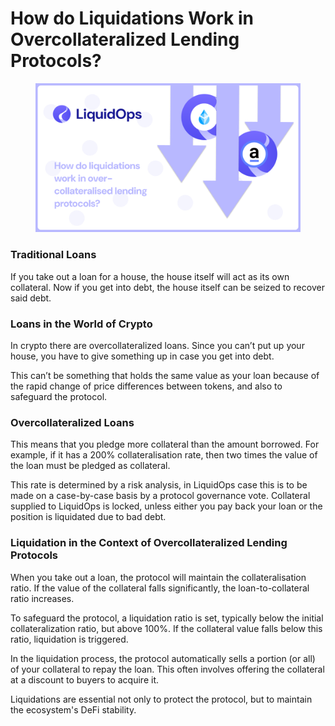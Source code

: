 # How do Liquidations Work in Overcollateralized Lending Protocols?

<figure><img src="../.gitbook/assets/liquidations.png" alt=""><figcaption></figcaption></figure>

### **Traditional Loans**

If you take out a loan for a house, the house itself will act as its own collateral. Now if you get into debt, the house itself can be seized to recover said debt.

### **Loans in the World of Crypto**

In crypto there are overcollateralized loans. Since you can’t put up your house, you have to give something up in case you get into debt.

This can’t be something that holds the same value as your loan because of the rapid change of price differences between tokens, and also to safeguard the protocol.

### **Overcollateralized Loans**

This means that you pledge more collateral than the amount borrowed. For example, if it has a 200% collateralisation rate, then two times the value of the loan must be pledged as collateral.

This rate is determined by a risk analysis, in LiquidOps case this is to be made on a case-by-case basis by a protocol governance vote. Collateral supplied to LiquidOps is locked, unless either you pay back your loan or the position is liquidated due to bad debt.

### **Liquidation in the Context of Overcollateralized Lending Protocols**

When you take out a loan, the protocol will maintain the collateralisation ratio. If the value of the collateral falls significantly, the loan-to-collateral ratio increases.

To safeguard the protocol, a liquidation ratio is set, typically below the initial collateralization ratio, but above 100%. If the collateral value falls below this ratio, liquidation is triggered.

In the liquidation process, the protocol automatically sells a portion (or all) of your collateral to repay the loan. This often involves offering the collateral at a discount to buyers to acquire it.

Liquidations are essential not only to protect the protocol, but to maintain the ecosystem's DeFi stability.
